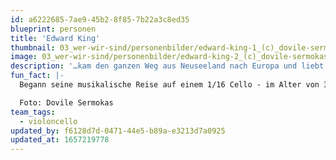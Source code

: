 ```yaml
---
id: a6222685-7ae9-45b2-8f85-7b22a3c8ed35
blueprint: personen
title: 'Edward King'
thumbnail: 03_wer-wir-sind/personenbilder/edward-king-1_(c)_dovile-sermokas.jpg
image: 03_wer-wir-sind/personenbilder/edward-king-2_(c)_dovile-sermokas_lowres.jpg
description: '…kam den ganzen Weg aus Neuseeland nach Europa und liebt es, Teil dieser diversen Kultur- und Musiklandschaft sein zu können. Edward interessiert sich vor allem für Projekte, die neue Perspektiven auf Musiktraditionen eröffnen, und beschäftigt sich gerne mit einem breiten Spektrum an Musik: Alte Musik, zeitgenössische Musik, Weltmusik, Kammermusik, elektronische Musik, improvisierte Musik, neu arrangierte Musik und neu komponierte Musik.'
fun_fact: |-
  Begann seine musikalische Reise auf einem 1/16 Cello - im Alter von 3 Jahren.

  Foto: Dovile Sermokas
team_tags:
  - violoncello
updated_by: f6128d7d-0471-44e5-b89a-e3213d7a0925
updated_at: 1657219778
---
```

